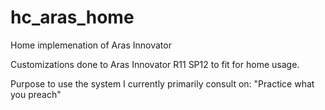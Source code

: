 # hc_aras_home
Home implemenation of Aras Innovator

Customizations done to Aras Innovator R11 SP12 to fit for home usage.

Purpose to use the system I currently primarily consult on:
 "Practice what you preach"
